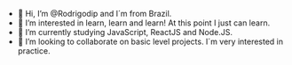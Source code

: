 - 👋 Hi, I’m @Rodrigodip and I´m from Brazil.
- 👀 I’m interested in learn, learn and learn! At this point I just can learn.
- 🌱 I’m currently studying JavaScript, ReactJS and Node.JS.
- 💞️ I’m looking to collaborate on basic level projects. I´m very interested in practice. 

<!---
Rodrigodip/Rodrigodip is a ✨ special ✨ repository because its `README.md` (this file) appears on your GitHub profile.
You can click the Preview link to take a look at your changes.
--->
